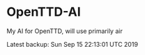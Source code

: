 # OpenTTD-AI
My AI for OpenTTD, will use primarily air

Latest backup: Sun Sep 15 22:13:01 UTC 2019
